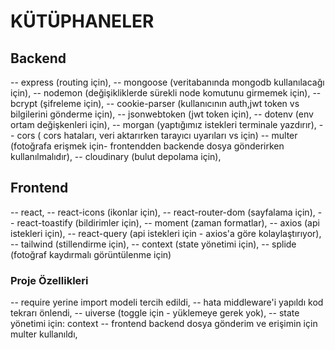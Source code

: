 # KÜTÜPHANELER

## Backend

-- express (routing için),
-- mongoose (veritabanında mongodb kullanılacağı için),
-- nodemon (değişikliklerde sürekli node komutunu girmemek için),
-- bcrypt (şifreleme için),
-- cookie-parser (kullanıcının auth,jwt token vs bilgilerini gönderme için),
-- jsonwebtoken (jwt token için),
-- dotenv (env ortam değişkenleri için),
-- morgan (yaptığımız istekleri terminale yazdırır),
-- cors ( cors hataları, veri aktarırken tarayıcı uyarıları vs için)
-- multer (fotoğrafa erişmek için- frontendden backende dosya gönderirken kullanılmalıdır),
-- cloudinary (bulut depolama için),

## Frontend

-- react,
-- react-icons (ikonlar için),
-- react-router-dom (sayfalama için),
-- react-toastify (bildirimler için),
-- moment (zaman formatlar),
-- axios (api istekleri için),
-- react-query (api istekleri için - axios'a göre kolaylaştırıyor),
-- tailwind (stillendirme için),
-- context (state yönetimi için),
-- splide (fotoğraf kaydırmalı görüntülenme için)

### Proje Özellikleri

-- require yerine import modeli tercih edildi,
-- hata middleware'i yapıldı kod tekrarı önlendi,
-- uiverse (toggle için - yüklemeye gerek yok),
-- state yönetimi için: context
-- frontend backend dosya gönderim ve erişimin için multer kullanıldı,
